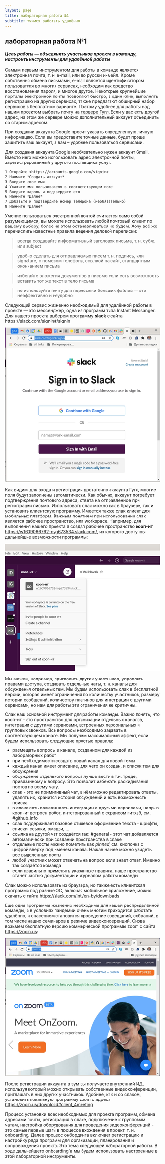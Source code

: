 ```yaml
---
layout: page
title: лабораторная работа №1
subtitle: учимся работать удалённо
---
```


## лабораторная работа №1

#### *Цель работы — объединить участников проекта в команду, настроить инструменты для удалённой работы*

Самым первым инструментом для работы в команде является электронная
почта, т. н. e-mail, или по русски и-мейл. Кроме собственно обмена
письмами,  e-mail является идентификатором пользователя во многих
сервисах, необходим как средство восстановления пароля, и многое
другое. Некоторые крупнейшие порталы электронной почты позволяют
быстро, в один клик, выполнять регистрацию на других сервисах, также
предлагают обширный набор сервисов в бесплатном варианте. Поэтому
удобнее для работы над нашим проектом выбрать почту на [сервере
Гугл](https://mail.google.com). Если у вас есть другой адрес, на этом же сервере можно дополнительный аккаунт объединить со старым адресом.

При создании аккаунта Google просит указать определенную личную
информацию. Если вы предоставите точные данные, будет проще защитить
ваш аккаунт, а вам – удобнее пользоваться сервисами.

Для создания аккаунта Google необязательно нужен аккаунт Gmail. Вместо
него можно использовать адрес электронной почты, зарегистрированный
у другого поставщика услуг.

    1 Откройте <https://accounts.google.com/signin>
    2 Нажмите *Создать аккаунт*
    3 Введите свое имя
    4 Укажите имя пользователя в соответствующем поле
    5 Введите пароль и подтвердите его
    6 Нажмите *Далее*
    7 Добавьте и подтвердите номер телефона (необязательно)
    8 Нажмите *Далее*

Умение пользоваться электронной почтой считается само собой
разумеющимся, вы можете использовать любой почтовый клиент по
вашему выбору, более на этом останавливаться не будем. Хочу всё же
перечислить известные правила ведения деловой переписки:

> всегда создавайте информативный заголовок письма, т. н. субж. или subject
    
> удобно сделать для отправляемых писем т. н. подпись, или signature,
с номером телефона, ссылкой на сайт, стандартным окончанием письма
    
> избегайте вложения документов в письмо если есть возможность
вставить тот же текст в тело письма
    
> не используйте почту для пересылки больших файлов
— это неэффективно и неудобно

Следующий сервис жизненно необходимый для удалённой работы в
проекте — это мессенджер, одна из программ типа Instant Messanger. Для
нашего проекта выберем программу **slack** с сайта <https://slack.com/signin#/signin>

![slack signin](/assets//img/slack.jpg)

Как видим, для входа и регистрации достаточно аккаунта Гугл,
многие поля будут заполнены автоматически. Как обычно, аккаунт
потребует подтверждения почтового адреса, ответа на отправленное
при регистрации письмо. Использовать слак можно как в браузере,
так и установить клиентскую программу. Имеется также слак клиент
для мобильных платформ. Важным понятием при использовании слак
является рабочее пространство, или workspace. Например, для выполнения
нашего проекта я создал рабочее пространство **кооп-ит**
 <https://w1609066762-nyg673534.slack.com/>, из которого
доступны дальнейшие возможности программы:

![slack koop-it](/assets//img/slack-koop-it.jpg)

Мы можем, например, пригласить других участников, управлять правами
доступа, создавать отдельные чаты, т. н. каналы для обсуждения
отдельных тем. Мы будем использовать слак в бесплатной версии,
которая имеет ограничения по количеству участников, размеру
истории сообщений, количеству плагинов для интеграции с другими
сервисами, но нам для работы эти ограничения не критичны.

Слак наш основной инструмент для работы команды. Важно понять,
что кооп-ит - это пространство для организации отдельных каналов,
интеграции с другими сервисами, встроенных персональных и групповых
звонков.  Все вопросы необходимо задавать в соответсвующем канале. Мы
получим максимальный эффект, если будем использовать следующие
простые правила:

 - размещать вопросы в канале, созданном для каждой из лабораторных работ
 - при необходимости создать новый канал для новой темы
 - каждый канал имеет описание, для чего он создан, и список тем для обсуждения
 - обсуждение отдельного вопроса лучше вести в т.н. треде, привязанному к вопросу. Это позволит избежать раскидывания постов по всему чату.
 - слак - это не примитивный чат, в нём можно редактировать ответы, удалять их,
  хранится история обсуждений и есть возможность поиска
 - в слаке есть возможность интеграции с другими сервисами, напр. в кооп-ит встроен робот, интегрированный с сервисом гитхаб, см. #github_info
 - слак поддерживает базовое стилевое оформление текста - шрифты, списки, ссылки, эмодзи, ...
 - ссылка на другой чат создаётся так: #general - этот чат добавляется автоматически при создании пространства в слаке
 - отдельные посты можно пометить как *pinned*, см. кнопочка с цифрой вверху под именем канала. Нажав на неё можно увидеть все выделенные посты
 - любой участник может отвечать на вопрос если знает ответ. Именно так создаётся команда
 - если правильно применять указанные правила, наше пространство станет частью
  документации и журналом работы команды

Слак можно использовать из браузера, но также есть клиентская
программа под разные ОС, включая мобильное приложение, можно скачать
с сайта <https://slack.com/intl/en-by/downloads>

Ещё одна программа жизненно необходима для нашей распределённой
команды, а в условиях пандемии очень многим приходится работать
удалённо, и спасением становится проведение совещаний, собраний, в
том числе наших семинаров в режиме видеоконференций. Снова возьмем
бесплатную версию коммерческой программы zoom с сайта <https://zoom.us>:

![zoom signin](/assets//img/zoom.jpg)

После регистрации аккаунта в зум вы получаете внутренний ИД,
используя который можно открывать собственные видеоконференции,
приглашать в них других участников. Удобнее, как и со слаком,
установить локальную программу zoom с адреса
 <https://zoom.us/download#client_4meeting>

Процесс установки всех необходимых для проекта программ, обмена
адресами почты, регистрация в слаке, подключение к групповым
чатам, настройка оборудования для проведения видеоконференций - это
самые первые шаги в процессе вхождения в проект, т. н. onboarding. Далее
процесс онбординга включает регистрацию и настройку ряда программ
для организации, планирования и сопровождения проекта. Это тема
следующей лабораторной работы. В ходе дальнейшего  onboarding`а мы будем
использовать настроенные в этой лабораторной инструменты.
